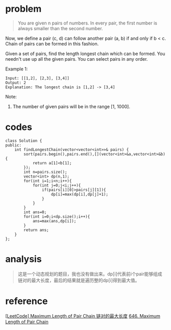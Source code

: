 # problem
>You are given n pairs of numbers. In every pair, the first number is always smaller than the second number.

Now, we define a pair (c, d) can follow another pair (a, b) if and only if b < c. Chain of pairs can be formed in this fashion.

Given a set of pairs, find the length longest chain which can be formed. You needn't use up all the given pairs. You can select pairs in any order.

Example 1:
```
Input: [[1,2], [2,3], [3,4]]
Output: 2
Explanation: The longest chain is [1,2] -> [3,4]
```
Note:
1. The number of given pairs will be in the range [1, 1000].

# codes
```
class Solution {
public:
    int findLongestChain(vector<vector<int>>& pairs) {
        sort(pairs.begin(),pairs.end(),[](vector<int>&a,vector<int>&b){
            return a[1]<b[1];
        });
        int n=pairs.size();
        vector<int> dp(n,1);
        for(int i=1;i<n;i++){
            for(int j=0;j<i;j++){
                if(pairs[i][0]>pairs[j][1]){
                    dp[i]=max(dp[i],dp[j]+1);
                }
            }
        }
        int ans=0;
        for(int i=0;i<dp.size();i++){
            ans=max(ans,dp[i]);
        }
        return ans;
    }
};
```

# analysis
>这是一个动态规划的题目，我也没有做出来。dp[i]代表前i个pair能够组成链对的最大长度，最后的结果就是遍历整的dp[i]得到最大值。


# reference
[[LeetCode] Maximum Length of Pair Chain 链对的最大长度][1]
[646. Maximum Length of Pair Chain][2]


[1]: https://www.cnblogs.com/grandyang/p/7381633.html
[2]: https://leetcode.com/problems/maximum-length-of-pair-chain/discuss/131907/C++-DP-solution